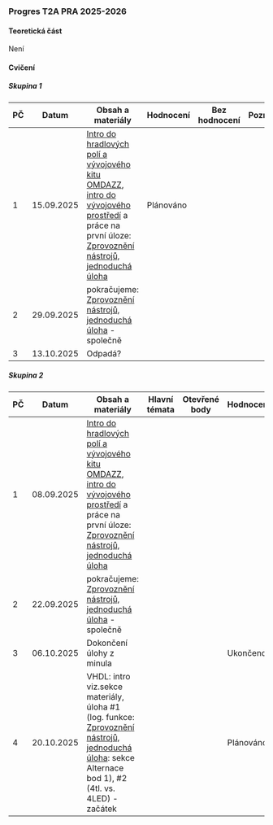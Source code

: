 ### Progres T2A PRA 2025-2026

#### Teoretická část

Není

#### Cvičení

##### Skupina 1

| PČ   | Datum      | Obsah a materiály                                            | Hodnocení | Bez hodnocení | Poznámka |
| ---- | ---------- | ------------------------------------------------------------ | --------- | ------------- | -------- |
| 1    | 15.09.2025 | [Intro do hradlových polí a vývojového kitu OMDAZZ](../../predmety/pra/fpga/altera-cyclone4/devbrd/omdazz/readme.md), [intro do vývojového prostředí](../../predmety/pra/fpga/tool/quartus-prime/readme.md) a práce na první úloze: [Zprovoznění nástrojů, jednoduchá úloha](../../predmety/pra/bloky/zprovozneni/readme.md) | Plánováno |               |          |
| 2    | 29.09.2025 | pokračujeme: [Zprovoznění nástrojů, jednoduchá úloha](../../predmety/pra/bloky/zprovozneni/readme.md) - společně |           |               |          |
| 3    | 13.10.2025 | Odpadá?                                                      |           |               |          |

##### Skupina 2

| PČ   | Datum      | Obsah a materiály                                            | Hlavní témata | Otevřené body | Hodnocení | Bez hodnocení | Poznámka |
| ---- | ---------- | ------------------------------------------------------------ | ------------- | ------------- | --------- | ------------- | -------- |
| 1    | 08.09.2025 | [Intro do hradlových polí a vývojového kitu OMDAZZ](../../predmety/pra/fpga/altera-cyclone4/devbrd/omdazz/readme.md), [intro do vývojového prostředí](../../predmety/pra/fpga/tool/quartus-prime/readme.md) a práce na první úloze: [Zprovoznění nástrojů, jednoduchá úloha](../../predmety/pra/bloky/zprovozneni/readme.md) |               |               |           |               |          |
| 2    | 22.09.2025 | pokračujeme: [Zprovoznění nástrojů, jednoduchá úloha](../../predmety/pra/bloky/zprovozneni/readme.md) - společně |               |               |           |               |          |
| 3    | 06.10.2025 | Dokončení úlohy z minula                                     |               |               | Ukončeno  | 0             |          |
| 4    | 20.10.2025 | VHDL: intro viz.sekce materiály, úloha #1 (log. funkce: [Zprovoznění nástrojů, jednoduchá úloha](../../predmety/pra/bloky/zprovozneni/readme.md): sekce Alternace bod 1), #2 (4tl. vs. 4LED) - začátek |               |               | Plánováno |               |          |

